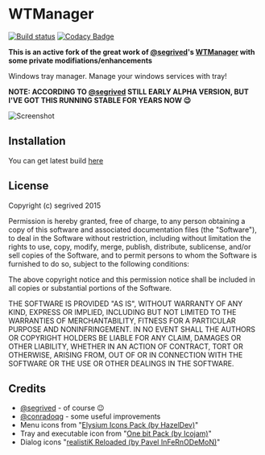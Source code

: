 # WTManager
[![Build status](https://ci.appveyor.com/api/projects/status/8r2tta8r797rxf87?svg=true)](https://ci.appveyor.com/project/gschafra/wtmanager)
[![Codacy Badge](https://api.codacy.com/project/badge/Grade/2c77caeef89d4d84816fa320732c4ba5)](https://www.codacy.com/manual/gschafra/WTManager?utm_source=github.com&amp;utm_medium=referral&amp;utm_content=gschafra/WTManager&amp;utm_campaign=Badge_Grade)

**This is an active fork of the great work of [@segrived](https://github.com/segrived)'s [WTManager](https://github.com/segrived/wtmanager) with some private modifiations/enhancements**

Windows tray manager. Manage your windows services with tray!

**NOTE: ACCORDING TO [@segrived](https://github.com/segrived) STILL EARLY ALPHA VERSION, BUT I'VE GOT THIS RUNNING STABLE FOR YEARS NOW :wink:**

![Screenshot](http://i.imgur.com/3HA2DBB.png)

## Installation
You can get latest build [here](https://ci.appveyor.com/project/gschafra/wtmanager/build/artifacts)

## License
Copyright (c) segrived 2015


Permission is hereby granted, free of charge, to any person obtaining a copy of this software and associated documentation files (the "Software"), to deal in the Software without restriction, including without limitation the rights to use, copy, modify, merge, publish, distribute, sublicense, and/or sell copies of the Software, and to permit persons to whom the Software is furnished to do so, subject to the following conditions:

The above copyright notice and this permission notice shall be included in all copies or substantial portions of the Software.

THE SOFTWARE IS PROVIDED "AS IS", WITHOUT WARRANTY OF ANY KIND, EXPRESS OR IMPLIED, INCLUDING BUT NOT LIMITED TO THE WARRANTIES OF MERCHANTABILITY, FITNESS FOR A PARTICULAR PURPOSE AND NONINFRINGEMENT. IN NO EVENT SHALL THE AUTHORS OR COPYRIGHT HOLDERS BE LIABLE FOR ANY CLAIM, DAMAGES OR OTHER LIABILITY, WHETHER IN AN ACTION OF CONTRACT, TORT OR OTHERWISE, ARISING FROM, OUT OF OR IN CONNECTION WITH THE SOFTWARE OR THE USE OR OTHER DEALINGS IN THE SOFTWARE.

## Credits
- [@segrived](https://github.com/segrived) - of course :wink:
- [@conradoqg](https://github.com/conradoqg) - some useful improvements
- Menu icons from "[Elysium Icons Pack (by HazelDev)](https://www.iconfinder.com/iconsets/elysium-icons)"
- Tray and executable icon from "[One bit Pack (by Icojam)](https://www.iconfinder.com/iconsets/onebit)"
- Dialog icons "[realistiK Reloaded (by Pavel InFeRnODeMoN)](https://www.iconfinder.com/iconsets/realistiK_new)"
